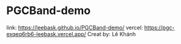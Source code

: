 # PGCBand-demo
link: https://leebask.github.io/PGCBand-demo/
vercel: https://pgc-exqeq6rb6-leebask.vercel.app/
Creat by: Lê Khánh
